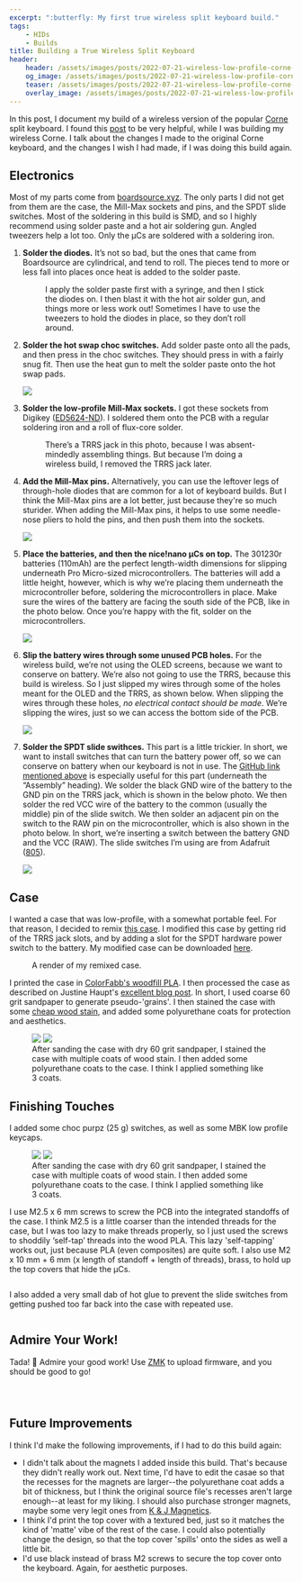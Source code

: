 ```yaml
---
excerpt: ":butterfly: My first true wireless split keyboard build."
tags: 
    - HIDs
    - Builds
title: Building a True Wireless Split Keyboard
header:
    header: /assets/images/posts/2022-07-21-wireless-low-profile-corne-build/fig-16.jpg
    og_image: /assets/images/posts/2022-07-21-wireless-low-profile-corne-build/fig-16.jpg
    teaser: /assets/images/posts/2022-07-21-wireless-low-profile-corne-build/fig-16.jpg
    overlay_image: /assets/images/posts/2022-07-21-wireless-low-profile-corne-build/fig-16.jpg
---
```


In this post, I document my build of a wireless version of the popular [Corne](https://github.com/foostan/crkbd) split keyboard. I found this [post](https://github.com/jhelvy/wireless-corne/tree/main/build) to be very helpful, while I was building my wireless Corne. I talk about the changes I made to the original Corne keyboard, and the changes I wish I had made, if I was doing this build again. 

## Electronics
Most of my parts come from [boardsource.xyz](boardsource.xyz). The only parts I did not get from them are the case, the Mill-Max sockets and pins, and the SPDT slide switches. Most of the soldering in this build is SMD, and so I highly recommend using solder paste and a hot air soldering gun. Angled tweezers help a lot too. Only the µCs are soldered with a soldering iron. 

1. **Solder the diodes.** It’s not so bad, but the ones that came from Boardsource are cylindrical, and tend to roll. The pieces tend to more or less fall into places once heat is added to the solder paste.

    <figure class="align-center">
    <a href="#"><img src="{{ '/assets/images/posts/2022-07-21-wireless-low-profile-corne-build/fig-0.png' | absolute_url }}" alt=""></a>
    <figcaption>I apply the solder paste first with a syringe, and then I stick the diodes on. I then blast it with the hot air solder gun, and things more or less work out! Sometimes I have to use the tweezers to hold the diodes in place, so they don’t roll around.</figcaption>
    </figure> 

2. **Solder the hot swap choc switches.** Add solder paste onto all the pads, and then press in the choc switches. They should press in with a fairly snug fit. Then use the heat gun to melt the solder paste onto the hot swap pads. 

    ![](/assets/images/posts/2022-07-21-wireless-low-profile-corne-build/fig-1.png)

3. **Solder the low-profile Mill-Max sockets.** I got these sockets from Digikey ([ED5624-ND](https://www.digikey.com/en/products/detail/mill-max-manufacturing-corp/115-93-624-41-003000/81896)). I soldered them onto the PCB with a regular soldering iron and a roll of flux-core solder. 

    <figure class="align-center">
    <a href="#"><img src="{{ '/assets/images/posts/2022-07-21-wireless-low-profile-corne-build/fig-2.png' | absolute_url }}" alt=""></a>
    <figcaption>There’s a TRRS jack in this photo, because I was absent-mindedly assembling things. But because I’m doing a wireless build, I removed the TRRS jack later.</figcaption>
    </figure> 

4. **Add the Mill-Max pins.** Alternatively, you can use the leftover legs of through-hole diodes that are common for a lot of keyboard builds. But I think the Mill-Max pins are a lot better, just because they're so much sturider. When adding the Mill-Max pins, it helps to use some needle-nose pliers to hold the pins, and then push them into the sockets. 

    ![](/assets/images/posts/2022-07-21-wireless-low-profile-corne-build/fig-3.png)

5. **Place the batteries, and then the nice!nano µCs on top.** The 301230r batteries (110mAh) are the perfect length-width dimensions for slipping underneath Pro Micro-sized microcontrollers. The batteries will add a little height, however, which is why we’re placing them underneath the microcontroller before, soldering the microcontrollers in place. Make sure the wires of the battery are facing the south side of the PCB, like in the photo below. Once you’re happy with the fit, solder on the microcontrollers. 

    ![](/assets/images/posts/2022-07-21-wireless-low-profile-corne-build/fig-4.png)

6. **Slip the battery wires through some unused PCB holes.** For the wireless build, we’re not using the OLED screens, because we want to conserve on battery. We’re also not going to use the TRRS, because this build is wireless. So I just slipped my wires through some of the holes meant for the OLED and the TRRS, as shown below. When slipping the wires through these holes, _no electrical contact should be made_. We’re slipping the wires, just so we can access the bottom side of the PCB. 

    ![](/assets/images/posts/2022-07-21-wireless-low-profile-corne-build/fig-5.png)

7. **Solder the SPDT slide swithces.** This part is a little trickier. In short, we want to install switches that can turn the battery power off, so we can conserve on battery when our keyboard is not in use. The [GitHub link mentioned above](https://github.com/jhelvy/wireless-corne/tree/main/build) is especially useful for this part (underneath the “Assembly” heading). We solder the black GND wire of the battery to the GND pin on the TRRS jack, which is shown in the below photo. We then solder the red VCC wire of the battery to the common (usually the middle) pin of the slide switch. We then solder an adjacent pin on the switch to the RAW pin on the microcontroller, which is also shown in the photo below. In short, we’re inserting a switch between the battery GND and the VCC (RAW). The slide switches I’m using are from Adafruit ([805](https://www.adafruit.com/product/805)). 

    ![](/assets/images/posts/2022-07-21-wireless-low-profile-corne-build/fig-6.png)

## Case
I wanted a case that was low-profile, with a somewhat portable feel. For that reason, I decided to remix [this case](https://www.printables.com/model/117598-travel-crkbd-magnetic-case). I modified this case by getting rid of the TRRS jack slots, and by adding a slot for the SPDT hardware power switch to the battery. My modified case can be downloaded [here](https://www.printables.com/model/245118-corne-wireless-case). 

<figure class="align-center">
  <a href="#"><img src="{{ '/assets/images/posts/2022-07-21-wireless-low-profile-corne-build/fig-7.png' | absolute_url }}" alt=""></a>
  <figcaption>A render of my remixed case.</figcaption>
</figure> 

I printed the case in [ColorFabb's woodfill PLA](https://colorfabb.com/woodfill). I then processed the case as described on Justine Haupt's [excellent blog post](https://www.justine-haupt.com/Concertina/). In short, I used coarse 60 grit sandpaper to generate pseudo-'grains'. I then stained the case with some [cheap wood stain](https://www.amazon.com/gp/product/B08CXDRVFQ/ref=ppx_yo_dt_b_search_asin_title?ie=UTF8&psc=1), and added some polyurethane coats for protection and aesthetics. 

<figure class="half">
  <a href="/assets/images/posts/2022-07-21-wireless-low-profile-corne-build/fig-8.png">
  <img src="/assets/images/posts/2022-07-21-wireless-low-profile-corne-build/fig-8.png"></a>

  <a href="/assets/images/posts/2022-07-21-wireless-low-profile-corne-build/fig-9.png">
  <img src="/assets/images/posts/2022-07-21-wireless-low-profile-corne-build/fig-9.png"></a>

  <figcaption>After sanding the case with dry 60 grit sandpaper, I stained the case with multiple coats of wood stain. I then added some polyurethane coats to the case. I think I applied something like 3 coats.</figcaption>
</figure>

## Finishing Touches

I added some choc purpz (25 g) switches, as well as some MBK low profile keycaps. 

<figure class="half">
  <a href="/assets/images/posts/2022-07-21-wireless-low-profile-corne-build/fig-10.png">
  <img src="/assets/images/posts/2022-07-21-wireless-low-profile-corne-build/fig-10.png"></a>

  <a href="/assets/images/posts/2022-07-21-wireless-low-profile-corne-build/fig-11.png">
  <img src="/assets/images/posts/2022-07-21-wireless-low-profile-corne-build/fig-11.png"></a>

  <figcaption>After sanding the case with dry 60 grit sandpaper, I stained the case with multiple coats of wood stain. I then added some polyurethane coats to the case. I think I applied something like 3 coats.</figcaption>
</figure>

I use M2.5 x 6 mm screws to screw the PCB into the integrated standoffs of the case. I think M2.5 is a little coarser than the intended threads for the case, but I was too lazy to make threads properly, so I just used the screws to shoddily ‘self-tap’ threads into the wood PLA. This lazy 'self-tapping' works out, just because PLA (even composites) are quite soft. I also use M2 x 10 mm + 6 mm (x length of standoff + length of threads), brass, to hold up the top covers that hide the µCs. 

<figure class="align-center">
  <a href="#"><img src="{{ '/assets/images/posts/2022-07-21-wireless-low-profile-corne-build/fig-12.png' | absolute_url }}" alt=""></a>
</figure> 
I also added a very small dab of hot glue to prevent the slide switches from getting pushed too far back into the case with repeated use. 

<figure class="align-center">
  <a href="#"><img src="{{ '/assets/images/posts/2022-07-21-wireless-low-profile-corne-build/fig-13.png' | absolute_url }}" alt=""></a>
</figure> 

## Admire Your Work!
Tada! :tada: Admire your good work! Use [ZMK](https://zmk.dev/) to upload firmware, and you should be good to go!

<figure class="align-center">
  <a href="#"><img src="{{ '/assets/images/posts/2022-07-21-wireless-low-profile-corne-build/fig-14.jpg' | absolute_url }}" alt=""></a>
</figure> 

<figure class="align-center">
  <a href="#"><img src="{{ '/assets/images/posts/2022-07-21-wireless-low-profile-corne-build/fig-15.jpg' | absolute_url }}" alt=""></a>
</figure> 

<figure class="align-center">
  <a href="#"><img src="{{ '/assets/images/posts/2022-07-21-wireless-low-profile-corne-build/fig-16.jpg' | absolute_url }}" alt=""></a>
</figure> 

## Future Improvements
I think I'd make the following improvements, if I had to do this build again:

- I didn't talk about the magnets I added inside this build. That's because they didn't really work out. Next time, I'd have to edit the casae so that the recesses for the magnets are larger--the polyurethane coat adds a bit of thickness, but I think the original source file's recesses aren't large enough--at least for my liking. I should also purchase stronger magnets, maybe some very legit ones from [K & J Magnetics](https://www.kjmagnetics.com/).
- I think I'd print the top cover with a textured bed, just so it matches the kind of 'matte' vibe of the rest of the case. I could also potentially change the design, so that the top cover 'spills' onto the sides as well a little bit. 
- I'd use black instead of brass M2 screws to secure the top cover onto the keyboard. Again, for aesthetic purposes. 